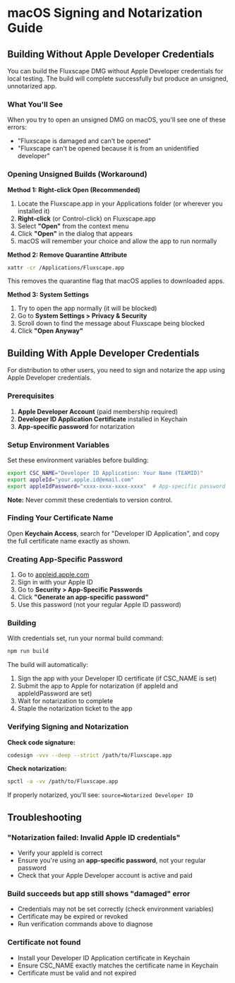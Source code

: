 # macOS Signing and Notarization Guide

## Building Without Apple Developer Credentials

You can build the Fluxscape DMG without Apple Developer credentials for local testing. The build will complete successfully but produce an unsigned, unnotarized app.

### What You'll See

When you try to open an unsigned DMG on macOS, you'll see one of these errors:
- "Fluxscape is damaged and can't be opened"
- "Fluxscape can't be opened because it is from an unidentified developer"

### Opening Unsigned Builds (Workaround)

**Method 1: Right-click Open (Recommended)**
1. Locate the Fluxscape.app in your Applications folder (or wherever you installed it)
2. **Right-click** (or Control-click) on Fluxscape.app
3. Select **"Open"** from the context menu
4. Click **"Open"** in the dialog that appears
5. macOS will remember your choice and allow the app to run normally

**Method 2: Remove Quarantine Attribute**
```bash
xattr -cr /Applications/Fluxscape.app
```
This removes the quarantine flag that macOS applies to downloaded apps.

**Method 3: System Settings**
1. Try to open the app normally (it will be blocked)
2. Go to **System Settings > Privacy & Security**
3. Scroll down to find the message about Fluxscape being blocked
4. Click **"Open Anyway"**

## Building With Apple Developer Credentials

For distribution to other users, you need to sign and notarize the app using Apple Developer credentials.

### Prerequisites

1. **Apple Developer Account** (paid membership required)
2. **Developer ID Application Certificate** installed in Keychain
3. **App-specific password** for notarization

### Setup Environment Variables

Set these environment variables before building:

```bash
export CSC_NAME="Developer ID Application: Your Name (TEAMID)"
export appleId="your.apple.id@email.com"
export appleIdPassword="xxxx-xxxx-xxxx-xxxx"  # App-specific password
```

**Note:** Never commit these credentials to version control.

### Finding Your Certificate Name

Open **Keychain Access**, search for "Developer ID Application", and copy the full certificate name exactly as shown.

### Creating App-Specific Password

1. Go to [appleid.apple.com](https://appleid.apple.com)
2. Sign in with your Apple ID
3. Go to **Security > App-Specific Passwords**
4. Click **"Generate an app-specific password"**
5. Use this password (not your regular Apple ID password)

### Building

With credentials set, run your normal build command:

```bash
npm run build
```

The build will automatically:
1. Sign the app with your Developer ID certificate (if CSC_NAME is set)
2. Submit the app to Apple for notarization (if appleId and appleIdPassword are set)
3. Wait for notarization to complete
4. Staple the notarization ticket to the app

### Verifying Signing and Notarization

**Check code signature:**
```bash
codesign -vvv --deep --strict /path/to/Fluxscape.app
```

**Check notarization:**
```bash
spctl -a -vv /path/to/Fluxscape.app
```

If properly notarized, you'll see: `source=Notarized Developer ID`

## Troubleshooting

### "Notarization failed: Invalid Apple ID credentials"

- Verify your appleId is correct
- Ensure you're using an **app-specific password**, not your regular password
- Check that your Apple Developer account is active and paid

### Build succeeds but app still shows "damaged" error

- Credentials may not be set correctly (check environment variables)
- Certificate may be expired or revoked
- Run verification commands above to diagnose

### Certificate not found

- Install your Developer ID Application certificate in Keychain
- Ensure CSC_NAME exactly matches the certificate name in Keychain
- Certificate must be valid and not expired

